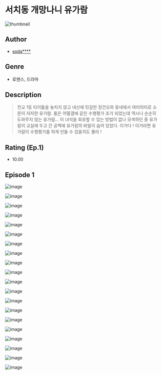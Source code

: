 # 서치동 개망나니 유가람
![thumbnail](https://image-comic.pstatic.net/user_contents_data/challenge_comic/2023/05/24/upload_7221348508999365942_480x623.jpeg)

## Author
- [soda****](https://comic.naver.com/artistTitle?id=367081)

## Genre
- 로맨스, 드라마

## Description
> 전교 1등 타이틀을 놓치지 않고 내신에 민감한 장건오와 동네에서 여러의미로 소문이 자자한 유가람. 둘은 어떨결에 같은 수행평가 조가 되었는데 역시나 순순히 도와주지 않는 유가람... 이 녀석을 회유할 수 있는 방법이 없나 모색하던 중 유가람이 교실에 두고 간 공책에 유가람의 비밀이 숨어 있었다. 이거다 ! 이거라면 유가람이 수행평가를 하게 만들 수 있을지도 몰라 !


## Rating (Ep.1)
- 10.00

## Episode 1
![image](https://image-comic.pstatic.net/user_contents_data/challenge_comic/2023/05/24/367081/upload_3904958669202535782.jpeg)

![image](https://image-comic.pstatic.net/user_contents_data/challenge_comic/2023/05/24/367081/upload_3833184933056439649.jpeg)

![image](https://image-comic.pstatic.net/user_contents_data/challenge_comic/2023/05/24/367081/upload_7089572044675035235.jpeg)

![image](https://image-comic.pstatic.net/user_contents_data/challenge_comic/2023/05/24/367081/upload_3546412523013105209.jpeg)

![image](https://image-comic.pstatic.net/user_contents_data/challenge_comic/2023/05/24/367081/upload_7148955576749863478.jpeg)

![image](https://image-comic.pstatic.net/user_contents_data/challenge_comic/2023/05/24/367081/upload_3617850894386018404.jpeg)

![image](https://image-comic.pstatic.net/user_contents_data/challenge_comic/2023/05/24/367081/upload_3473740108671628899.jpeg)

![image](https://image-comic.pstatic.net/user_contents_data/challenge_comic/2023/05/24/367081/upload_3977301040275218740.jpeg)

![image](https://image-comic.pstatic.net/user_contents_data/challenge_comic/2023/05/24/367081/upload_3761684792202060131.jpeg)

![image](https://image-comic.pstatic.net/user_contents_data/challenge_comic/2023/05/24/367081/upload_7076674957089321013.jpeg)

![image](https://image-comic.pstatic.net/user_contents_data/challenge_comic/2023/05/24/367081/upload_3618980096333866037.jpeg)

![image](https://image-comic.pstatic.net/user_contents_data/challenge_comic/2023/05/24/367081/upload_3847589415831615586.jpeg)

![image](https://image-comic.pstatic.net/user_contents_data/challenge_comic/2023/05/24/367081/upload_3472617691124163385.jpeg)

![image](https://image-comic.pstatic.net/user_contents_data/challenge_comic/2023/05/24/367081/upload_3474027067546875190.jpeg)

![image](https://image-comic.pstatic.net/user_contents_data/challenge_comic/2023/05/24/367081/upload_4062587030485874487.jpeg)

![image](https://image-comic.pstatic.net/user_contents_data/challenge_comic/2023/05/24/367081/upload_4135765955340297059.jpeg)

![image](https://image-comic.pstatic.net/user_contents_data/challenge_comic/2023/05/24/367081/upload_7004843678635745585.jpeg)

![image](https://image-comic.pstatic.net/user_contents_data/challenge_comic/2023/05/24/367081/upload_3919086267512939569.jpeg)

![image](https://image-comic.pstatic.net/user_contents_data/challenge_comic/2023/05/24/367081/upload_7147603176675424312.jpeg)

![image](https://image-comic.pstatic.net/user_contents_data/challenge_comic/2023/05/24/367081/upload_3846696832258421348.jpeg)
